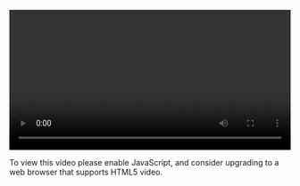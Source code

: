 <video controls="" style="width: 100%; display: block;"><source src="http://o86bpj665.bkt.clouddn.com/graphql-baby/5-graphql.mp4" type="video/mp4"><p>To view this video please enable JavaScript, and consider upgrading to a web browser that supports HTML5 video.</p></video>
